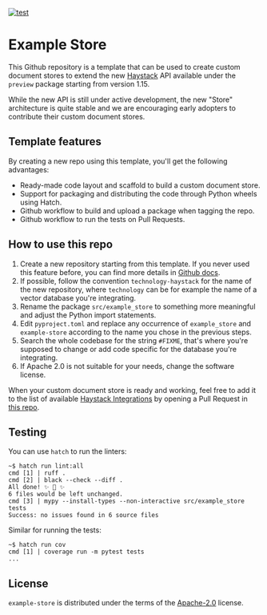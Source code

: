 [![test](https://github.com/deepset-ai/document-store/actions/workflows/test.yml/badge.svg)](https://github.com/deepset-ai/document-store/actions/workflows/test.yml)

# Example Store

This Github repository is a template that can be used to create custom document stores to extend
the new [Haystack](https://github.com/deepset-ai/haystack/) API available under the `preview`
package starting from version 1.15.

While the new API is still under active development, the new "Store" architecture is quite stable
and we are encouraging early adopters to contribute their custom document stores.

## Template features

By creating a new repo using this template, you'll get the following advantages:
- Ready-made code layout and scaffold to build a custom document store.
- Support for packaging and distributing the code through Python wheels using Hatch.
- Github workflow to build and upload a package when tagging the repo.
- Github workflow to run the tests on Pull Requests.

## How to use this repo

1. Create a new repository starting from this template. If you never used this feature before, you
   can find more details in [Github docs](https://docs.github.com/en/repositories/creating-and-managing-repositories/creating-a-repository-from-a-template).
2. If possible, follow the convention `technology-haystack` for the name of the new repository,
   where `technology` can be for example the name of a vector database you're integrating.
3. Rename the package `src/example_store` to something more meaningful and adjust the Python
   import statements.
4. Edit `pyproject.toml` and replace any occurrence of `example_store` and `example-store` according
   to the name you chose in the previous steps.
5. Search the whole codebase for the string `#FIXME`, that's where you're supposed to change or add
   code specific for the database you're integrating.
6. If Apache 2.0 is not suitable for your needs, change the software license.

When your custom document store is ready and working, feel free to add it to the list of available
[Haystack Integrations](https://haystack.deepset.ai/integrations) by opening a Pull Request in
[this repo](https://github.com/deepset-ai/haystack-integrations).


## Testing

You can use `hatch` to run the linters:

```console
~$ hatch run lint:all
cmd [1] | ruff .
cmd [2] | black --check --diff .
All done! ✨ 🍰 ✨
6 files would be left unchanged.
cmd [3] | mypy --install-types --non-interactive src/example_store tests
Success: no issues found in 6 source files
```

Similar for running the tests:

```console
~$ hatch run cov
cmd [1] | coverage run -m pytest tests
...
```
## License

`example-store` is distributed under the terms of the [Apache-2.0](https://spdx.org/licenses/Apache-2.0.html) license.
